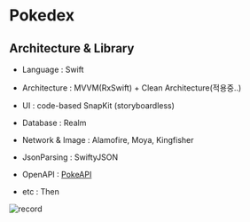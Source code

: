 # Pokedex

## Architecture & Library
* Language : Swift

* Architecture : MVVM(RxSwift) + Clean Architecture(적용중..)

* UI : code-based SnapKit (storyboardless)

* Database : Realm

* Network & Image : Alamofire, Moya, Kingfisher

* JsonParsing : SwiftyJSON

* OpenAPI : [PokeAPI](https://pokeapi.co/)

* etc : Then


![record](https://user-images.githubusercontent.com/82439364/148523554-6412c537-a43c-4c3d-8373-eca97a106ca4.gif)
